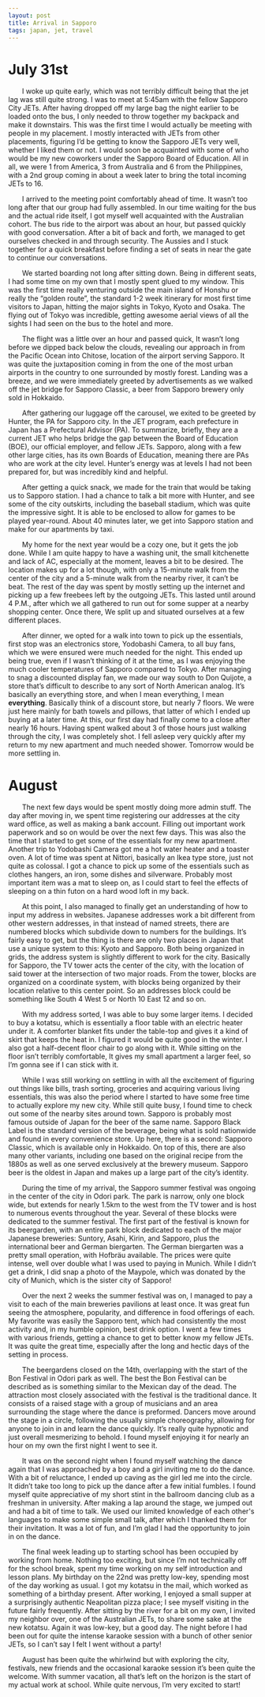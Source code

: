 ```yaml
---
layout: post
title: Arrival in Sapporo
tags: japan, jet, travel
---
```


# July 31st
&emsp;&emsp;I woke up quite early, which was not terribly difficult being that the jet lag was still quite strong. I was to meet at 5:45am with the fellow Sapporo City JETs. After having dropped off my large bag the night earlier to be loaded onto the bus, I only needed to throw together my backpack and make it downstairs. This was the first time I would actually be meeting with people in my placement. I mostly interacted with JETs from other placements, figuring I’d be getting to know the Sapporo JETs very well, whether I liked them or not. I would soon be acquainted with some of who would be my new coworkers under the Sapporo Board of Education. All in all, we were 1 from America, 3 from Australia and 6 from the Philippines, with a 2nd group coming in about a week later to bring the total incoming JETs to 16.  

&emsp;&emsp;I arrived to the meeting point comfortably ahead of time. It wasn’t too long after that our group had fully assembled. In our time waiting for the bus and the actual ride itself, I got myself well acquainted with the Australian cohort. The bus ride to the airport was about an hour, but passed quickly with good conversation. After a bit of back and forth, we managed to get ourselves checked in and through security. The Aussies and I stuck together for a quick breakfast before finding a set of seats in near the gate to continue our conversations.  

&emsp;&emsp;We started boarding not long after sitting down. Being in different seats, I had some time on my own that I mostly spent glued to my window. This was the first time really venturing outside the main island of Honshu or really the “golden route”, the standard 1-2 week itinerary for most first time visitors to Japan, hitting the major sights in Tokyo, Kyoto and Osaka. The flying out of Tokyo was incredible, getting awesome aerial views of all the sights I had seen on the bus to the hotel and more.  

&emsp;&emsp;The flight was a little over an hour and passed quick, It wasn’t long before we dipped back below the clouds, revealing our approach in from the Pacific Ocean into Chitose, location of the airport serving Sapporo. It was quite the juxtaposition coming in from the one of the most urban airports in the country to one surrounded by mostly forest. Landing was a breeze, and we were immediately greeted by advertisements as we walked off the jet bridge for Sapporo Classic, a beer from Sapporo brewery only sold in Hokkaido.  

&emsp;&emsp;After gathering our luggage off the carousel, we exited to be greeted by Hunter, the PA for Sapporo city. In the JET program, each prefecture in Japan has a Prefectural Advisor (PA). To summarize, briefly, they are a current JET who helps bridge the gap between the Board of Education (BOE), our official employer, and fellow JETs. Sapporo, along with a few other large cities, has its own Boards of Education, meaning there are PAs who are work at the city level. Hunter’s energy was at levels I had not been prepared for, but was incredibly kind and helpful.  

&emsp;&emsp;After getting a quick snack, we made for the train that would be taking us to Sapporo station. I had a chance to talk a bit more with Hunter, and see some of the city outskirts, including the baseball stadium, which was quite the impressive sight. It is able to be enclosed to allow for games to be played year-round. About 40 minutes later, we get into Sapporo station and make for our apartments by taxi.  

&emsp;&emsp;My home for the next year would be a cozy one, but it gets the job done. While I am quite happy to have a washing unit, the small kitchenette and lack of AC, especially at the moment, leaves a bit to be desired. The location makes up for a lot though, with only a 15-minute walk from the center of the city and a 5-minute walk from the nearby river, it can’t be beat. The rest of the day was spent by mostly setting up the internet and picking up a few freebees left by the outgoing JETs. This lasted until around 4 P.M., after which we all gathered to run out for some supper at a nearby shopping center. Once there, We split up and situated ourselves at a few different places.  

&emsp;&emsp;After dinner, we opted for a walk into town to pick up the essentials, first stop was an electronics store, Yodobashi Camera, to all buy fans, which we were ensured were much needed for the night. This ended up being true, even if I wasn’t thinking of it at the time, as I was enjoying the much cooler temperatures of Sapporo compared to Tokyo. After managing to snag a discounted display fan, we made our way south to Don Quijote, a store that’s difficult to describe to any sort of North American analog. It’s basically an everything store, and when I mean everything, I mean **everything**. Basically think of a discount store, but nearly 7 floors. We were just here mainly for bath towels and pillows, that latter of which I ended up buying at a later time. At this, our first day had finally come to a close after nearly 16 hours. Having spent walked about 3 of those hours just walking through the city, I was completely shot. I fell asleep very quickly after my return to my new apartment and much needed shower. Tomorrow would be more settling in.  

# August
&emsp;&emsp;The next few days would be spent mostly doing more admin stuff. The day after moving in, we spent time registering our addresses at the city ward office, as well as making a bank account. Filling out important work paperwork and so on would be over the next few days. This was also the time that I started to get some of the essentials for my new apartment. Another trip to Yodobashi Camera got me a hot water heater and a toaster oven. A lot of time was spent at Nittori, basically an Ikea type store, just not quite as colossal. I got a chance to pick up some of the essentials such as clothes hangers, an iron, some dishes and silverware. Probably most important item was a mat to sleep on, as I could start to feel the effects of sleeping on a thin futon on a hard wood loft in my back.  

&emsp;&emsp;At this point, I also managed to finally get an understanding of how to input my address in websites. Japanese addresses work a bit different from other western addresses, in that instead of named streets, there are numbered blocks which subdivide down to numbers for the buildings. It’s fairly easy to get, but the thing is there are only two places in Japan that use a unique system to this: Kyoto and Sapporo. Both being organized in grids, the address system is slightly different to work for the city. Basically for Sapporo, the TV tower acts the center of the city, with the location of said tower at the intersection of two major roads. From the tower, blocks are organized on a coordinate system, with blocks being organized by their location relative to this center point. So an addresses block could be something like South 4 West 5 or North 10 East 12 and so on.  

&emsp;&emsp;With my address sorted, I was able to buy some larger items. I decided to buy a kotatsu, which is essentially a floor table with an electric heater under it. A comforter blanket fits under the table-top and gives it a kind of skirt that keeps the heat in. I figured it would be quite good in the winter. I also got a half-decent floor chair to go along with it. While sitting on the floor isn’t terribly comfortable, It gives my small apartment a larger feel, so I’m gonna see if I can stick with it.  

&emsp;&emsp;While I was still working on settling in with all the excitement of figuring out things like bills, trash sorting, groceries and acquiring various living essentials, this was also the period where I started to have some free time to actually explore my new city. While still quite busy, I found time to check out some of the nearby sites around town. Sapporo is probably most famous outside of Japan for the beer of the same name. Sapporo Black Label is the standard version of the beverage, being what is sold nationwide and found in every convenience store. Up here, there is a second: Sapporo Classic, which is available only in Hokkaido. On top of this, there are also many other variants, including one based on the original recipe from the 1880s as well as one served exclusively at the brewery museum. Sapporo beer is the oldest in Japan and makes up a large part of the city’s identity.  

&emsp;&emsp;During the time of my arrival, the Sapporo summer festival was ongoing in the center of the city in Odori park. The park is narrow, only one block wide, but extends for nearly 1.5km to the west from the TV tower and is host to numerous events throughout the year. Several of these blocks were dedicated to the summer festival. The first part of the festival is known for its beergarden, with an entire park block dedicated to each of the major Japanese breweries: Suntory, Asahi, Kirin, and Sapporo, plus the international beer and German biergarten. The German biergarten was a pretty small operation, with Hofbräu available. The prices were quite intense, well over double what I was used to paying in Munich. While I didn’t get a drink, I did snap a photo of the Maypole, which was donated by the city of Munich, which is the sister city of Sapporo!  

&emsp;&emsp;Over the next 2 weeks the summer festival was on, I managed to pay a visit to each of the main breweries pavilions at least once. It was great fun seeing the atmosphere, popularity, and difference in food offerings of each. My favorite was easily the Sapporo tent, which had consistently the most activity and, in my humble opinion, best drink option. I went a few times with various friends, getting a chance to get to better know my fellow JETs. It was quite the great time, especially after the long and hectic days of the setting in process.  

&emsp;&emsp;The beergardens closed on the 14th, overlapping with the start of the Bon Festival in Odori park as well. The best the Bon Festival can be described as is something similar to the Mexican day of the dead. The attraction most closely associated with the festival is the traditional dance. It consists of a raised stage with a group of musicians and an area surrounding the stage where the dance is preformed. Dancers move around the stage in a circle, following the usually simple choreography, allowing for anyone to join in and learn the dance quickly. It’s really quite hypnotic and just overall mesmerizing to behold. I found myself enjoying it for nearly an hour on my own the first night I went to see it.  

&emsp;&emsp;It was on the second night when I found myself watching the dance again that I was approached by a boy and a girl inviting me to do the dance. With a bit of reluctance, I ended up caving as the girl led me into the circle. It didn’t take too long to pick up the dance after a few initial fumbles. I found myself quite appreciative of my short stint in the ballroom dancing club as a freshman in university. After making a lap around the stage, we jumped out and had a bit of time to talk. We used our limited knowledge of each other's languages to make some simple small talk, after which I thanked them for their invitation. It was a lot of fun, and I’m glad I had the opportunity to join in on the dance.  

&emsp;&emsp;The final week leading up to starting school has been occupied by working from home. Nothing too exciting, but since I’m not technically off for the school break, spent my time working on my self introduction and lesson plans. My birthday on the 22nd was pretty low-key, spending most of the day working as usual. I got my kotatsu in the mail, which worked as something of a birthday present. After working, I enjoyed a small supper at a surprisingly authentic Neapolitan pizza place; I see myself visiting in the future fairly frequently. After sitting by the river for a bit on my own, I invited my neighbor over, one of the Australian JETs, to share some sake at the new kotatsu. Again it was low-key, but a good day. The night before I had been out for quite the intense karaoke session with a bunch of other senior JETs, so I can’t say I felt I went without a party!  

&emsp;&emsp;August has been quite the whirlwind but with exploring the city, festivals, new friends and the occasional karaoke session it’s been quite the welcome. With summer vacation, all that’s left on the horizon is the start of my actual work at school. While quite nervous, I’m very excited to start!  

